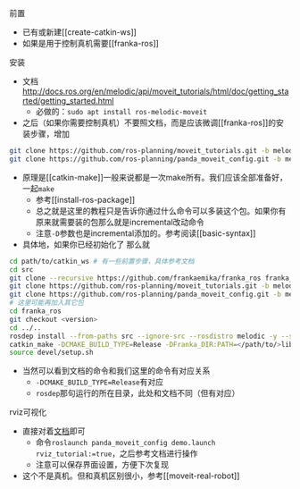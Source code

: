 前置
- 已有或新建[[create-catkin-ws]]
- 如果是用于控制真机需要[[franka-ros]]

安装
- 文档
http://docs.ros.org/en/melodic/api/moveit_tutorials/html/doc/getting_started/getting_started.html
  - 必做的：`sudo apt install ros-melodic-moveit`
- 之后（如果你需要控制真机）不要照文档，而是应该微调[[franka-ros]]的安装步骤，增加
```sh 
git clone https://github.com/ros-planning/moveit_tutorials.git -b melodic-devel
git clone https://github.com/ros-planning/panda_moveit_config.git -b melodic-devel
```
- 原理是[[catkin-make]]一般来说都是一次make所有。我们应该全部准备好，一起`make`
  - 参考[[install-ros-package]]
  - 总之就是这里的教程只是告诉你通过什么命令可以多装这个包。如果你有原来就需要装的包那么就是incremental改动命令
  - 注意`-D`参数也是incremental添加的。参考阅读[[basic-syntax]]
- 具体地，如果你已经初始化了
那么就
```sh
cd path/to/catkin_ws # 有一些前置步骤，具体参考文档
cd src
git clone --recursive https://github.com/frankaemika/franka_ros franka_ros
git clone https://github.com/ros-planning/moveit_tutorials.git -b melodic-devel
git clone https://github.com/ros-planning/panda_moveit_config.git -b melodic-devel
# 这里可能再加入其它包
cd franka_ros
git checkout <version>
cd ../..
rosdep install --from-paths src --ignore-src --rosdistro melodic -y --skip-keys libfranka
catkin_make -DCMAKE_BUILD_TYPE=Release -DFranka_DIR:PATH=</path/to/>libfranka/build
source devel/setup.sh
```
- 当然可以看到文档的命令和我们这里的命令有对应关系
  - `-DCMAKE_BUILD_TYPE=Release`有对应
  - `rosdep`那句运行的所在目录，此处和文档不同（但有对应）

rviz可视化
- 直接对着[文档](http://docs.ros.org/en/melodic/api/moveit_tutorials/html/doc/quickstart_in_rviz/quickstart_in_rviz_tutorial.html#getting-started)即可
  - 命令`roslaunch panda_moveit_config demo.launch rviz_tutorial:=true`，之后参考文档进行操作
  - 注意可以保存界面设置，方便下次复现
- 这个不是真机。但和真机区别很小，参考[[moveit-real-robot]]
